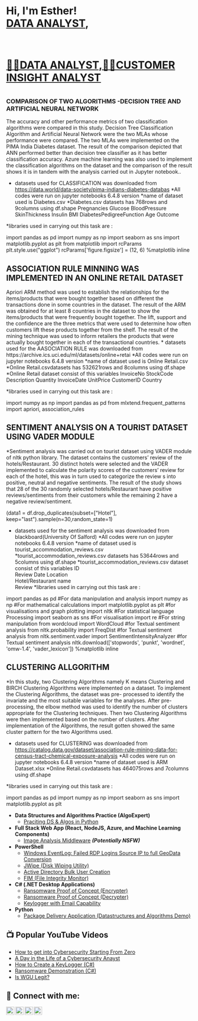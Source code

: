 <h1>Hi, I'm Esther! <br/><a href="https://github.com/koffylarry">DATA ANALYST</a>, <a href="https://www.linkedin.com/in/oluwayemisi-adebanjo-07589a139/"> <h1>
	<h4>👨‍💻DATA ANALYST,👨‍💻CUSTOMER INSIGHT ANALYST</h4></h1></a>


<h3>COMPARISON OF TWO ALGORITHMS -DECISION TREE AND ARTIFICIAL NEURAL NETWORK </h3>
The accuracy and other performance metrics of two classification algorithms were compared in this </h2>
study. Decision Tree Classification Algorithm and Artificial Neural Network were the two MLAs whose
performance were compared. The two MLAs were implemented on the PIMA India Diabetes dataset.
The result of the comparison depicted that ANN performed better than decision tree classifier as it has
better classification accuracy. Azure machine learning was also used to implement the classification
algorithms on the dataset and the comparison of the result shows it is in tandem with the analysis
carried out in Jupyter notebook..

* datasets used for CLASSIFICATION was downloaded from https://data.world/data-society/pima-indians-diabetes-databas
*All codes were run on jupyter notebooks 6.4.8 version
*name of dataset used is Diabetes.csv
*Diabetes.csv datasets has 768rows and  9columns using df.shape
        Pregnancies
	Glucose
	BloodPressure
	SkinThickness
	Insulin
	BMI
	DiabetesPedigreeFunction
	Age
	Outcome


*libraries used in carrying out this task are :

import pandas as pd
import numpy as np
import seaborn as sns
import matplotlib.pyplot as plt
from matplotlib import rcParams
plt.style.use("ggplot")
rcParams['figure.figsize'] = (12, 6)
%matplotlib inline


 

<h2>ASSOCIATION RULE MINNING WAS IMPLEMENTED IN AN ONLINE RETAIL DATASET </h2> 
    Apriori ARM method was used to
establish the relationships for the items/products that were bought together based on different the
transactions done in some countries in the dataset. The result of the ARM was obtained for at least 8
countries in the dataset to show the items/products that were frequently bought together. The lift,
support and the confidence are the three metrics that were used to determine how often customers lift
these products together from the shelf. The result of the mining technique was used to inform retailers
the products that were actually bought together in each of the transactional countries.
* datasets used for the AASOCIATION RULE was downloaded from https://archive.ics.uci.edu/ml/datasets/online+retai
*All codes were run on jupyter notebooks 6.4.8 version
*name of dataset used is Online Retail.csv
*Online Retail.csvdatasets has 532621rows and 8columns using df.shape
*Online Retail dataset consist of this variables
        InvoiceNo
	StockCode
	Description
	Quantity
	InvoiceDate
	UnitPrice
	CustomerID
	Country

*libraries used in carrying out this task are :

 import numpy as np
import pandas as pd
from mlxtend.frequent_patterns import apriori, association_rules

 
<h2>SENTIMENT ANALYSIS ON A TOURIST DATASET USING VADER MODULE </h2> 
*Sentiment analysis was carried out on tourist dataset using VADER module of nltk python library. The
dataset contains the customers’ review of the hotels/Restaurant. 30 distinct hotels were selected and
the VADER implemented to calculate the polarity scores of the customers’ review for each of the hotel,
this was in turn used to categorize the review s into positive, neutral and negative sentiments. The
result of the study shows that 28 of the 30 randomly selected hotels/Restaurant have positive
reviews/sentiments from their customers while the remaining 2 have a negative review/sentiment.

(data1 = df.drop_duplicates(subset=["Hotel"], keep="last").sample(n=30,random_state=1)
* datasets used for the sentiment analysis was downloaded from blackboard(University Of Salford)
*All codes were run on jupyter notebooks 6.4.8 version
*name of dataset used is tourist_accommodation_reviews.csv
*tourist_accommodation_reviews.csv datasets has 53644rows and 5columns using df.shape
*tourist_accommodation_reviews.csv dataset consist of this variables
   ID	
Review Date	
Location	
Hotel/Restaurant name	
Review
*libraries used in carrying out this task are :

 import pandas as pd #For data manipulation and analysis
 import numpy as np #For mathematical calculations
 import matplotlib.pyplot as plt #for visualisations and graph plotting
 import nltk #For statistical language Processing
 import seaborn as sns #For visualisation
 import re #For string manipulation
 from wordcloud import WordCloud #for Textual sentiment analysis
 from nltk.probability import FreqDist #for Textual sentiment analysis
 from nltk.sentiment.vader import SentimentIntensityAnalyzer #for Textual sentiment analysis
 nltk.download(['stopwords',
               'punkt', 
               'wordnet', 
               'omw-1.4', 
               'vader_lexicon'])
 %matplotlib inline



<h2> CLUSTERING ALLGORITHM</h2>
*In this study, two Clustering Algorithms namely K means Clustering and BIRCH Clustering Algorithms
were implemented on a dataset. To implement the Clustering Algorithms, the dataset was pre-
processed to identify the invariate and the most suitable variables for the analyses. After pre-processing,
the elbow method was used to identify the number of clusters appropriate for the Clustering
techniques. Then two Clustering Algorithms were then implemented based on the number of clusters.
After implementation of the Algorithms, the result gotten showed the same cluster pattern for the two
Algorithms used.

* datasets used for CLUSTERING was downloaded from https://catalog.data.gov/dataset/association-rule-mining-data-for-census-tract-chemical-exposure-analysis
*All codes were run on jupyter notebooks 6.4.8 version
*name of dataset used is ARM Dataset.xlsx
*Online Retail.csvdatasets has 464075rows and 7columns using df.shape


*libraries used in carrying out this task are :

import pandas as pd
import numpy as np
import seaborn as sns
import matplotlib.pyplot as plt

- <b>Data Structures and Algorithms Practice (AlgoExpert)</b>
  - [Praciting DS & Algos in Python](https://github.com/joshmadakor1/Algorithms-Practice)
- <b>Full Stack Web App (React, NodeJS, Azure, and Machine Learning Components)</b>
  - [Image Analysis Middleware](https://github.com/joshmadakor1/4chan-Image-Analysis-Middleware-C964) <b><i>(Potentially NSFW)</b></i>
- <b>PowerShell</b>
  - [Windows EventLog: Failed RDP Logins Source IP to full GeoData Conversion](https://github.com/joshmadakor1/Sentinel-Lab)
  - [JWipe (Disk Wiping Utility)](https://github.com/joshmadakor1/Jwipe.PowerShell)
  - [Active Directory Bulk User Creation](https://github.com/joshmadakor1/AD_PS)
  - [FIM (File Integrity Monitor)](https://github.com/joshmadakor1/PowerShell-Integrity-FIM)
- <b>C# (.NET Desktop Applications)</b>
  - [Ransomware Proof of Concept (Encrypter)](https://github.com/joshmadakor1/EncrypterPOC)
  - [Ransomware Proof of Concept (Decrypter)](https://github.com/joshmadakor1/DecrypterPOC)
  - [Keylogger with Email Capability](https://github.com/joshmadakor1/Key-Logger-With-Email)
- <b>Python</b>
  - [Package Delivery Application (Datastructures and Algorithms Demo)](https://github.com/joshmadakor1/Package-Delivery-Pathfinding-Algorithm)

<h2>📺 Popular YouTube Videos</h2>

- [How to get into Cybersecurity Starting From Zero](https://www.youtube.com/watch?v=a83ASGn_V_s)
- [A Day in the Life of a Cybersecurity Anayst](https://www.youtube.com/watch?v=uHy3oM7NnoU)
- [How to Create a KeyLogger (C#)](https://www.youtube.com/watch?v=N-L9hklSlNk)
- [Ransomware Demonstration (C#)](https://www.youtube.com/watch?v=OfvdQeh79s0)
- [Is WGU Legit?](https://www.youtube.com/watch?v=E2MwRWxDBkA)

<h2> 🤳 Connect with me:</h2>

[<img align="left" alt="JoshMadakor | YouTube" width="22px" src="https://cdn.jsdelivr.net/npm/simple-icons@v3/icons/youtube.svg" />][youtube]
[<img align="left" alt="JoshMadakor | Twitter" width="22px" src="https://cdn.jsdelivr.net/npm/simple-icons@v3/icons/twitter.svg" />][twitter]
[<img align="left" alt="JoshMadakor | LinkedIn" width="22px" src="https://cdn.jsdelivr.net/npm/simple-icons@v3/icons/linkedin.svg" />][linkedin]
[<img align="left" alt="JoshMadakor | Instagram" width="22px" src="https://cdn.jsdelivr.net/npm/simple-icons@v3/icons/instagram.svg" />][instagram]

[twitter]: https://twitter.com/joshmadakor
[youtube]: https://www.youtube.com/c/joshmadakor
[instagram]: https://www.instagram.com/joshmadakor/
[linkedin]: https://linkedin.com/in/joshmadakor

<!--
**joshmadakor1/joshmadakor1** is a ✨ _special_ ✨ repository because its `README.md` (this file) appears on your GitHub profile.

Here are some ideas to get you started:

- 🔭 I’m currently working on ...
- 🌱 I’m currently learning ...
- 👯 I’m looking to collaborate on ...
- 🤔 I’m looking for help with ...
- 💬 Ask me about ...
- 📫 How to reach me: ...
- 😄 Pronouns: ...
- ⚡ Fun fact: ...
-->
